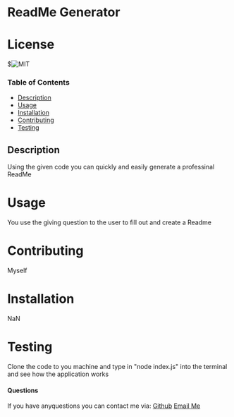# ReadMe Generator
  
  # License
$![MIT](https://img.shields.io/badge/license-MIT-red)
  
### Table of Contents
* [Description](#Description)
* [Usage](#Usage)
* [Installation](#Installation)
* [Contributing](#Contributing)
* [Testing](#Tesing)
   
## Description
Using the given code you can quickly and easily generate a professinal ReadMe
  
# Usage
You use the giving question to the user to fill out and create a Readme

# Contributing
Myself

# Installation
NaN
 
# Testing
Clone the code to you machine and type in "node index.js" into the terminal and see how the application works
  
#### Questions
If you have anyquestions you can contact me via: [Github](https://www.github.com/CyresCooper) [Email Me](mailto:CyresCooper@gmail.com)
  
